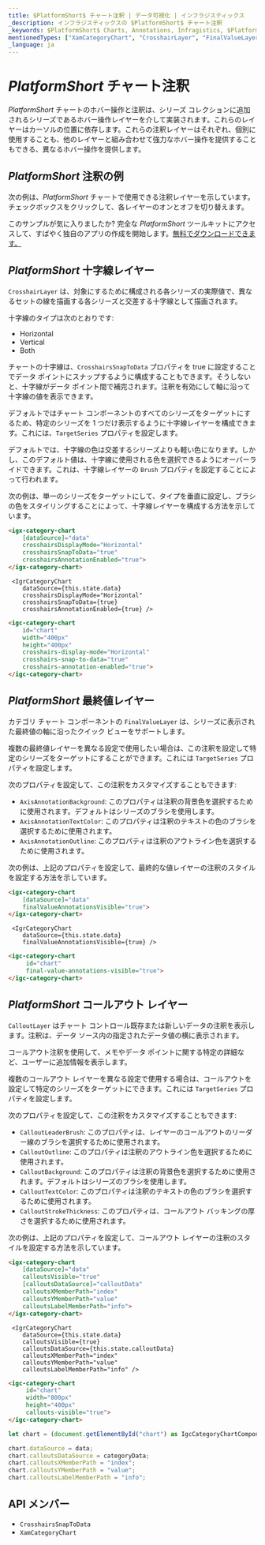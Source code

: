 ```yaml
---
title: $PlatformShort$ チャート注釈 | データ可視化 | インフラジスティックス
_description: インフラジスティックスの $PlatformShort$ チャート注釈
_keywords: $PlatformShort$ Charts, Annotations, Infragistics, $PlatformShort$ チャート, 注釈, インフラジスティックス
mentionedTypes: ["XamCategoryChart", "CrosshairLayer", "FinalValueLayer", "CalloutLayer"]
_language: ja
---
```


# $PlatformShort$ チャート注釈

$PlatformShort$ チャートのホバー操作と注釈は、シリーズ コレクションに追加されるシリーズであるホバー操作レイヤーを介して実装されます。これらのレイヤーはカーソルの位置に依存します。これらの注釈レイヤーはそれぞれ、個別に使用することも、他のレイヤーと組み合わせて強力なホバー操作を提供することもできる、異なるホバー操作を提供します。

## $PlatformShort$ 注釈の例

次の例は、$PlatformShort$ チャートで使用できる注釈レイヤーを示しています。チェックボックスをクリックして、各レイヤーのオンとオフを切り替えます。

<code-view style="height: 600px"
           data-demos-base-url="{environment:dvDemosBaseUrl}"
           iframe-src="{environment:dvDemosBaseUrl}/charts/category-chart-line-chart-with-annotations"
           alt="$PlatformShort$ 注釈の例"
           github-src="charts/category-chart/line-chart-with-annotations">
</code-view>

<div class="divider--half"></div>

このサンプルが気に入りましたか? 完全な $PlatformShort$ ツールキットにアクセスして、すばやく独自のアプリの作成を開始します。<a href="{environment:infragisticsBaseUrl}/products/$ProductSpinal$/download">無料でダウンロードできます。</a>

## $PlatformShort$ 十字線レイヤー

`CrosshairLayer` は、対象にするために構成される各シリーズの実際値で、異なるセットの線を描画する各シリーズと交差する十字線として描画されます。 

十字線のタイプは次のとおりです:
- Horizontal
- Vertical
- Both

チャートの十字線は、`CrosshairsSnapToData` プロパティを true に設定することでデータ ポイントにスナップするように構成することもできます。そうしないと、十字線がデータ ポイント間で補完されます。注釈を有効にして軸に沿って十字線の値を表示できます。 

デフォルトではチャート コンポーネントのすべてのシリーズをターゲットにするため、特定のシリーズを 1 つだけ表示するように十字線レイヤーを構成できます。これには、`TargetSeries` プロパティを設定します。 

デフォルトでは、十字線の色は交差するシリーズよりも軽い色になります。しかし、このデフォルト値は、十字線に使用される色を選択できるようにオーバーライドできます。これは、十字線レイヤーの `Brush` プロパティを設定することによって行われます。

次の例は、単一のシリーズをターゲットにして、タイプを垂直に設定し、ブラシの色をスタイリングすることによって、十字線レイヤーを構成する方法を示しています。  

<code-view style="height: 500px"
           data-demos-base-url="{environment:dvDemosBaseUrl}"
           iframe-src="{environment:dvDemosBaseUrl}/charts/data-chart-crosshair-layer-styling"
           alt="$PlatformShort$ 十字線レイヤーのスタイル設定"
           github-src="charts/data-chart/crosshair-layer-styling">
</code-view>

<div class="divider--half"></div>

```html
<igx-category-chart
    [dataSource]="data"
    crosshairsDisplayMode="Horizontal"
    crosshairsSnapToData="true"
    crosshairsAnnotationEnabled="true">
</igx-category-chart>
```

```tsx
 <IgrCategoryChart
    dataSource={this.state.data}
    crosshairsDisplayMode="Horizontal"
    crosshairsSnapToData={true}
    crosshairsAnnotationEnabled={true} />
```

```html
<igc-category-chart
    id="chart"
    width="400px"
    height="400px"
    crosshairs-display-mode="Horizontal"
    crosshairs-snap-to-data="true"
    crosshairs-annotation-enabled="true">
</igc-category-chart>
```

## $PlatformShort$ 最終値レイヤー

カテゴリ チャート コンポーネントの `FinalValueLayer` は、シリーズに表示された最終値の軸に沿ったクイック ビューをサポートします。

複数の最終値レイヤーを異なる設定で使用したい場合は、この注釈を設定して特定のシリーズをターゲットにすることができます。これには `TargetSeries` プロパティを設定します。  

次のプロパティを設定して、この注釈をカスタマイズすることもできます:

- `AxisAnnotationBackground`: このプロパティは注釈の背景色を選択するために使用されます。デフォルトはシリーズのブラシを使用します。
- `AxisAnnotationTextColor`: このプロパティは注釈のテキストの色のブラシを選択するために使用されます。
- `AxisAnnotationOutline`: このプロパティは注釈のアウトライン色を選択するために使用されます。

次の例は、上記のプロパティを設定して、最終的な値レイヤーの注釈のスタイルを設定する方法を示しています。

<code-view style="height: 500px"
           data-demos-base-url="{environment:dvDemosBaseUrl}"
           iframe-src="{environment:dvDemosBaseUrl}/charts/data-chart-final-value-layer-styling"
           alt="$PlatformShort$ 最終値レイヤーのスタイル設定"
           github-src="charts/data-chart/final-value-layer-styling">
</code-view>

<div class="divider--half"></div>

```html
<igx-category-chart
    [dataSource]="data"
    finalValueAnnotationsVisible="true">
</igx-category-chart>
```

```tsx
 <IgrCategoryChart
    dataSource={this.state.data}
    finalValueAnnotationsVisible={true} />
```
```html
<igc-category-chart
     id="chart"
     final-value-annotations-visible="true">
</igc-category-chart>
```


## $PlatformShort$ コールアウト レイヤー

`CalloutLayer` はチャート コントロール既存または新しいデータの注釈を表示します。注釈は、データ ソース内の指定されたデータ値の横に表示されます。

コールアウト注釈を使用して、メモやデータ ポイントに関する特定の詳細など、ユーザーに追加情報を表示します。 

複数のコールアウト レイヤーを異なる設定で使用する場合は、コールアウトを設定して特定のシリーズをターゲットにできます。これには `TargetSeries` プロパティを設定します。

次のプロパティを設定して、この注釈をカスタマイズすることもできます:

- `CalloutLeaderBrush`: このプロパティは、レイヤーのコールアウトのリーダー線のブラシを選択するために使用されます。
- `CalloutOutline`: このプロパティは注釈のアウトライン色を選択するために使用されます。
- `CalloutBackground`: このプロパティは注釈の背景色を選択するために使用されます。デフォルトはシリーズのブラシを使用します。
- `CalloutTextColor`: このプロパティは注釈のテキストの色のブラシを選択するために使用されます。
- `CalloutStrokeThickness`: このプロパティは、コールアウト バッキングの厚さを選択するために使用されます。

次の例は、上記のプロパティを設定して、コールアウト レイヤーの注釈のスタイルを設定する方法を示しています。

<code-view style="height: 500px"
           data-demos-base-url="{environment:dvDemosBaseUrl}"
           iframe-src="{environment:dvDemosBaseUrl}/charts/data-chart-callout-layer-styling"
           alt="$PlatformShort$ コールアウト レイヤーのスタイル設定"
           github-src="charts/data-chart/callout-layer-styling">
</code-view>

<div class="divider--half"></div>

```html
<igx-category-chart
    [dataSource]="data"
    calloutsVisible="true"
    [calloutsDataSource]="calloutData"
    calloutsXMemberPath="index"
    calloutsYMemberPath="value"
    calloutsLabelMemberPath="info">
</igx-category-chart>
```

```tsx
 <IgrCategoryChart
    dataSource={this.state.data}
    calloutsVisible={true}
    calloutsDataSource={this.state.calloutData}
    calloutsXMemberPath="index"
    calloutsYMemberPath="value"
    calloutsLabelMemberPath="info" />
```

```html
<igc-category-chart
     id="chart"
     width="800px"
     height="400px"
     callouts-visible="true">
</igc-category-chart>
```

```ts
let chart = (document.getElementById("chart") as IgcCategoryChartComponent);

chart.dataSource = data;
chart.calloutsDataSource = categoryData;
chart.calloutsXMemberPath = "index";
chart.calloutsYMemberPath = "value";
chart.calloutsLabelMemberPath = "info";
```

## API メンバー
- `CrosshairsSnapToData`
- `XamCategoryChart`

